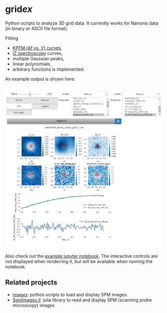 # grid*ex*

Python scripts to analyze 3D grid data. It currently works for Nanonis data (in binary or ASCII file format).

Fitting
- [KPFM (Δf vs. V) curves](https://www.nature.com/articles/nnano.2012.20),
- [IZ spectroscopy](https://journals.aps.org/prb/abstract/10.1103/PhysRevB.92.235443) curves,
- multiple Gaussian peaks,
- linear polynomials,
- arbitrary functions
is implemented.

An example output is shown here:

![interactive output example](https://github.com/alexriss/gridex/raw/master/gridex_example_KPFM.png)

Also check out the [example jupyter notebook](https://github.com/alexriss/gridex/blob/master/gridex_ipython_example.ipynb). The interactive controls are not displayed when renderring it, but will be available when running the notebook.

## Related projects

- [imag*ex*](https://github.com/alexriss/imagex): python scripts to load and display SPM images.
- [SpmImages.jl](https://github.com/alexriss/SpmImages.jl): julia library to read and display SPM (scanning probe microscopy) images

